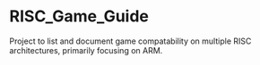 # RISC_Game_Guide
Project to list and document game compatability on multiple RISC architectures, primarily focusing on ARM. 
